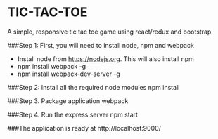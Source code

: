 # TIC-TAC-TOE
A simple, responsive tic tac toe game using react/redux and bootstrap

###Step 1: First, you will need to install node, npm and webpack
* Install node from https://nodejs.org. This will also install npm
* npm install webpack -g
* npm install webpack-dev-server -g

###Step 2: Install all the required node modules
    npm install

###Step 3. Package application 
	webpack

###Step 4. Run the express server
    npm start

###The application is ready at  http://localhost:9000/

